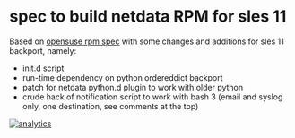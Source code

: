 # spec to build netdata RPM for sles 11

Based on [opensuse rpm spec](https://build.opensuse.org/package/show/network/netdata) with some 
changes and additions for sles 11 backport, namely:
- init.d script 
- run-time dependency on python ordereddict backport
- patch for netdata python.d plugin to work with older python
- crude hack of notification script to work with bash 3 (email and syslog only, one destination,
  see comments at the top)

[![analytics](https://www.google-analytics.com/collect?v=1&aip=1&t=pageview&_s=1&ds=github&dr=https%3A%2F%2Fgithub.com%2Fnetdata%2Fnetdata&dl=https%3A%2F%2Fmy-netdata.io%2Fgithub.%2Fcontrib%2Fsles11%2FREADME&_u=MAC~&cid=5792dfd7-8dc4-476b-af31-da2fdb9f93d2&tid=UA-64295674-3)]()
